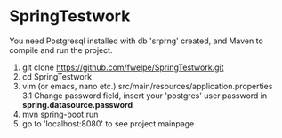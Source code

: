 # SpringTestwork
You need Postgresql installed with db 'srprng' created, and Maven to compile and run the project.
1. git clone https://github.com/fwelpe/SpringTestwork.git
2. cd SpringTestwork
3. vim (or emacs, nano etc.) src/main/resources/application.properties<br>
3.1 Change password field, insert your 'postgres' user password in <b>spring.datasource.password</b>
4. mvn spring-boot:run
5. go to 'localhost:8080' to see project mainpage
